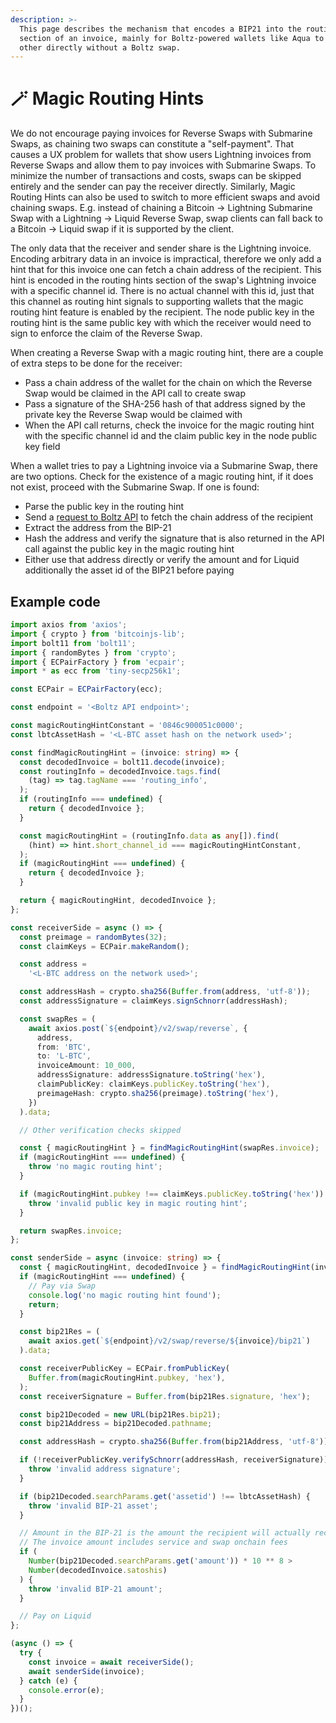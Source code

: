 ```yaml
---
description: >-
  This page describes the mechanism that encodes a BIP21 into the routing hints
  section of an invoice, mainly for Boltz-powered wallets like Aqua to pay each
  other directly without a Boltz swap.
---
```


# 🪄 Magic Routing Hints

We do not encourage paying invoices for Reverse Swaps with Submarine Swaps, as chaining two swaps can constitute a "self-payment". That causes a UX problem for wallets that show users Lightning invoices from Reverse Swaps and allow them to pay invoices with Submarine Swaps. To minimize the number of transactions and costs, swaps can be skipped entirely and the sender can pay the receiver directly. Similarly, Magic Routing Hints can also be used to switch to more efficient swaps and avoid chaining swaps. E.g. instead of chaining a Bitcoin -> Lightning Submarine Swap with a Lightning -> Liquid Reverse Swap, swap clients can fall back to a Bitcoin -> Liquid swap if it is supported by the client.

The only data that the receiver and sender share is the Lightning invoice. Encoding arbitrary data in an invoice is impractical, therefore we only add a hint that for this invoice one can fetch a chain address of the recipient. This hint is encoded in the routing hints section of the swap's Lightning invoice with a specific channel id. There is no actual channel with this id, just that this channel as routing hint signals to supporting wallets that the magic routing hint feature is enabled by the recipient. The node public key in the routing hint is the same public key with which the receiver would need to sign to enforce the claim of the Reverse Swap.

When creating a Reverse Swap with a magic routing hint, there are a couple of extra steps to be done for the receiver:

* Pass a chain address of the wallet for the chain on which the Reverse Swap would be claimed in the API call to create swap
* Pass a signature of the SHA-256 hash of that address signed by the private key the Reverse Swap would be claimed with
* When the API call returns, check the invoice for the magic routing hint with the specific channel id and the claim public key in the node public key field

When a wallet tries to pay a Lightning invoice via a Submarine Swap, there are two options. Check for the existence of a magic routing hint, if it does not exist, proceed with the Submarine Swap. If one is found:

* Parse the public key in the routing hint
* Send a [request to Boltz API](https://api.boltz.exchange/swagger#/Reverse/get_swap_reverse__invoice__bip21) to fetch the chain address of the recipient
* Extract the address from the BIP-21
* Hash the address and verify the signature that is also returned in the API call against the public key in the magic routing hint
* Either use that address directly or verify the amount and for Liquid additionally the asset id of the BIP21 before paying

## Example code

```typescript
import axios from 'axios';
import { crypto } from 'bitcoinjs-lib';
import bolt11 from 'bolt11';
import { randomBytes } from 'crypto';
import { ECPairFactory } from 'ecpair';
import * as ecc from 'tiny-secp256k1';

const ECPair = ECPairFactory(ecc);

const endpoint = '<Boltz API endpoint>';

const magicRoutingHintConstant = '0846c900051c0000';
const lbtcAssetHash = '<L-BTC asset hash on the network used>';

const findMagicRoutingHint = (invoice: string) => {
  const decodedInvoice = bolt11.decode(invoice);
  const routingInfo = decodedInvoice.tags.find(
    (tag) => tag.tagName === 'routing_info',
  );
  if (routingInfo === undefined) {
    return { decodedInvoice };
  }

  const magicRoutingHint = (routingInfo.data as any[]).find(
    (hint) => hint.short_channel_id === magicRoutingHintConstant,
  );
  if (magicRoutingHint === undefined) {
    return { decodedInvoice };
  }

  return { magicRoutingHint, decodedInvoice };
};

const receiverSide = async () => {
  const preimage = randomBytes(32);
  const claimKeys = ECPair.makeRandom();

  const address =
    '<L-BTC address on the network used>';

  const addressHash = crypto.sha256(Buffer.from(address, 'utf-8'));
  const addressSignature = claimKeys.signSchnorr(addressHash);

  const swapRes = (
    await axios.post(`${endpoint}/v2/swap/reverse`, {
      address,
      from: 'BTC',
      to: 'L-BTC',
      invoiceAmount: 10_000,
      addressSignature: addressSignature.toString('hex'),
      claimPublicKey: claimKeys.publicKey.toString('hex'),
      preimageHash: crypto.sha256(preimage).toString('hex'),
    })
  ).data;

  // Other verification checks skipped

  const { magicRoutingHint } = findMagicRoutingHint(swapRes.invoice);
  if (magicRoutingHint === undefined) {
    throw 'no magic routing hint';
  }

  if (magicRoutingHint.pubkey !== claimKeys.publicKey.toString('hex')) {
    throw 'invalid public key in magic routing hint';
  }

  return swapRes.invoice;
};

const senderSide = async (invoice: string) => {
  const { magicRoutingHint, decodedInvoice } = findMagicRoutingHint(invoice);
  if (magicRoutingHint === undefined) {
    // Pay via Swap
    console.log('no magic routing hint found');
    return;
  }

  const bip21Res = (
    await axios.get(`${endpoint}/v2/swap/reverse/${invoice}/bip21`)
  ).data;

  const receiverPublicKey = ECPair.fromPublicKey(
    Buffer.from(magicRoutingHint.pubkey, 'hex'),
  );
  const receiverSignature = Buffer.from(bip21Res.signature, 'hex');

  const bip21Decoded = new URL(bip21Res.bip21);
  const bip21Address = bip21Decoded.pathname;

  const addressHash = crypto.sha256(Buffer.from(bip21Address, 'utf-8'));

  if (!receiverPublicKey.verifySchnorr(addressHash, receiverSignature)) {
    throw 'invalid address signature';
  }

  if (bip21Decoded.searchParams.get('assetid') !== lbtcAssetHash) {
    throw 'invalid BIP-21 asset';
  }

  // Amount in the BIP-21 is the amount the recipient will actually receive
  // The invoice amount includes service and swap onchain fees
  if (
    Number(bip21Decoded.searchParams.get('amount')) * 10 ** 8 >
    Number(decodedInvoice.satoshis)
  ) {
    throw 'invalid BIP-21 amount';
  }

  // Pay on Liquid
};

(async () => {
  try {
    const invoice = await receiverSide();
    await senderSide(invoice);
  } catch (e) {
    console.error(e);
  }
})();
```
